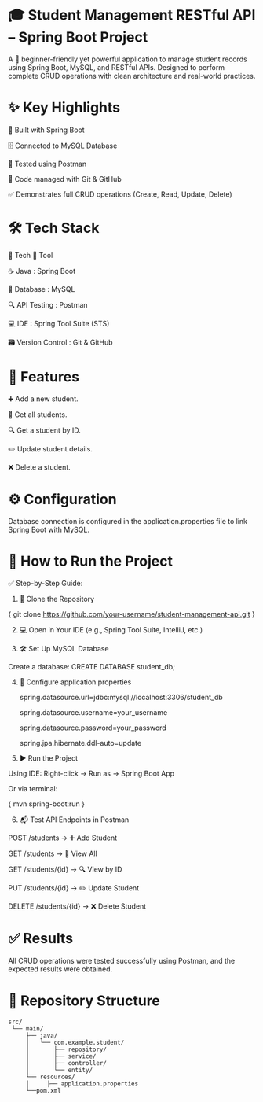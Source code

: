 🎓 Student Management RESTful API – Spring Boot Project
=================================================



A 🚀 beginner-friendly yet powerful application to manage student records using Spring Boot, MySQL, and RESTful APIs. Designed to perform complete CRUD operations with clean architecture and real-world practices.




✨ Key Highlights
=================================================


🔧 Built with Spring Boot

🗄️ Connected to MySQL Database

🧪 Tested using Postman

📁 Code managed with Git & GitHub

✅ Demonstrates full CRUD operations (Create, Read, Update, Delete)



🛠️ Tech Stack
=================================================


🔹 Tech	🔸 Tool

☕ Java	: Spring Boot

🐬 Database	: MySQL

🔍 API Testing	: Postman

💻 IDE	: Spring Tool Suite (STS)

🗃️ Version Control :	Git & GitHub



🔗 Features
=================================================
➕ Add a new student.

📄 Get all students.

🔍 Get a student by ID.

✏️ Update student details.

❌ Delete a student.




⚙️ Configuration
=================================================
Database connection is configured in the application.properties file to link Spring Boot with MySQL.



🧭 How to Run the Project
=================================================

✅ Step-by-Step Guide:
1. 🔁 Clone the Repository

{ git clone https://github.com/your-username/student-management-api.git }

2. 💻 Open in Your IDE (e.g., Spring Tool Suite, IntelliJ, etc.)

3. 🛠️ Set Up MySQL Database

Create a database:
CREATE DATABASE student_db;


4. 📝 Configure application.properties

   
   spring.datasource.url=jdbc:mysql://localhost:3306/student_db
   
   spring.datasource.username=your_username
   
   spring.datasource.password=your_password
   
   spring.jpa.hibernate.ddl-auto=update

6. ▶️ Run the Project


Using IDE: Right-click → Run as → Spring Boot App

Or via terminal:

{ mvn spring-boot:run }


6. 📬 Test API Endpoints in Postman

POST /students → ➕ Add Student

GET /students → 📄 View All

GET /students/{id} → 🔍 View by ID

PUT /students/{id} → ✏️ Update Student

DELETE /students/{id} → ❌ Delete Student



   




✅ Results
=================================================
All CRUD operations were tested successfully using Postman, and the expected results were obtained.


📁 Repository Structure
=================================================
 
```text
src/
 └── main/
     ├── java/
     │   └── com.example.student/
     │       ├── repository/
     │       ├── service/
     │       ├── controller/
     │       └── entity/
     └── resources/
     │     ├── application.properties
     └──pom.xml
```


